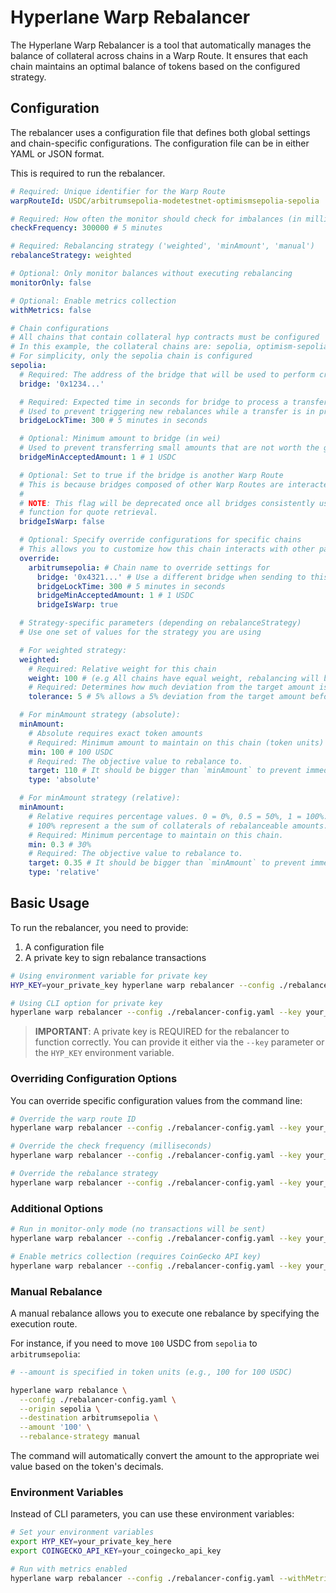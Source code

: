 # Hyperlane Warp Rebalancer

The Hyperlane Warp Rebalancer is a tool that automatically manages the balance of collateral across chains in a Warp Route. It ensures that each chain maintains an optimal balance of tokens based on the configured strategy.

## Configuration

The rebalancer uses a configuration file that defines both global settings and chain-specific configurations. The configuration file can be in either YAML or JSON format.

This is required to run the rebalancer.

```yaml
# Required: Unique identifier for the Warp Route
warpRouteId: USDC/arbitrumsepolia-modetestnet-optimismsepolia-sepolia

# Required: How often the monitor should check for imbalances (in milliseconds)
checkFrequency: 300000 # 5 minutes

# Required: Rebalancing strategy ('weighted', 'minAmount', 'manual')
rebalanceStrategy: weighted

# Optional: Only monitor balances without executing rebalancing
monitorOnly: false

# Optional: Enable metrics collection
withMetrics: false

# Chain configurations
# All chains that contain collateral hyp contracts must be configured
# In this example, the collateral chains are: sepolia, optimism-sepolia, and arbitrum-sepolia
# For simplicity, only the sepolia chain is configured
sepolia:
  # Required: The address of the bridge that will be used to perform cross-chain transfers
  bridge: '0x1234...'

  # Required: Expected time in seconds for bridge to process a transfer
  # Used to prevent triggering new rebalances while a transfer is in progress
  bridgeLockTime: 300 # 5 minutes in seconds

  # Optional: Minimum amount to bridge (in wei)
  # Used to prevent transferring small amounts that are not worth the gas cost
  bridgeMinAcceptedAmount: 1 # 1 USDC

  # Optional: Set to true if the bridge is another Warp Route
  # This is because bridges composed of other Warp Routes are interacted with differently
  #
  # NOTE: This flag will be deprecated once all bridges consistently use the `quoteTransferRemote`
  # function for quote retrieval.
  bridgeIsWarp: false

  # Optional: Specify override configurations for specific chains
  # This allows you to customize how this chain interacts with other particular chains
  override:
    arbitrumsepolia: # Chain name to override settings for
      bridge: '0x4321...' # Use a different bridge when sending to this chain
      bridgeLockTime: 300 # 5 minutes in seconds
      bridgeMinAcceptedAmount: 1 # 1 USDC
      bridgeIsWarp: true

  # Strategy-specific parameters (depending on rebalanceStrategy)
  # Use one set of values for the strategy you are using

  # For weighted strategy:
  weighted:
    # Required: Relative weight for this chain
    weight: 100 # (e.g All chains have equal weight, rebalancing will balance all chains to have the same amounts of collateral)
    # Required: Determines how much deviation from the target amount is allowed before a rebalance is triggered (in percentage 0-100)
    tolerance: 5 # 5% allows a 5% deviation from the target amount before a rebalance is needed

  # For minAmount strategy (absolute):
  minAmount:
    # Absolute requires exact token amounts
    # Required: Minimum amount to maintain on this chain (token units)
    min: 100 # 100 USDC
    # Required: The objective value to rebalance to.
    target: 110 # It should be bigger than `minAmount` to prevent immediate rebalance (110 USDC in this case)
    type: 'absolute'

  # For minAmount strategy (relative):
  minAmount:
    # Relative requires percentage values. 0 = 0%, 0.5 = 50%, 1 = 100%.
    # 100% represent a the sum of collaterals of rebalanceable amounts.
    # Required: Minimum percentage to maintain on this chain.
    min: 0.3 # 30%
    # Required: The objective value to rebalance to.
    target: 0.35 # It should be bigger than `minAmount` to prevent immediate rebalance (35% in this case)
    type: 'relative'
```

## Basic Usage

To run the rebalancer, you need to provide:

1. A configuration file
2. A private key to sign rebalance transactions

```bash
# Using environment variable for private key
HYP_KEY=your_private_key hyperlane warp rebalancer --config ./rebalancer-config.yaml

# Using CLI option for private key
hyperlane warp rebalancer --config ./rebalancer-config.yaml --key your_private_key
```

> **IMPORTANT**: A private key is REQUIRED for the rebalancer to function correctly. You can provide it either via the `--key` parameter or the `HYP_KEY` environment variable.

### Overriding Configuration Options

You can override specific configuration values from the command line:

```bash
# Override the warp route ID
hyperlane warp rebalancer --config ./rebalancer-config.yaml --key your_key --warpRouteId USDC/arbitrum-polygon

# Override the check frequency (milliseconds)
hyperlane warp rebalancer --config ./rebalancer-config.yaml --key your_key --checkFrequency 60000

# Override the rebalance strategy
hyperlane warp rebalancer --config ./rebalancer-config.yaml --key your_key --rebalanceStrategy minAmount
```

### Additional Options

```bash
# Run in monitor-only mode (no transactions will be sent)
hyperlane warp rebalancer --config ./rebalancer-config.yaml --key your_key --monitorOnly

# Enable metrics collection (requires CoinGecko API key)
hyperlane warp rebalancer --config ./rebalancer-config.yaml --key your_key --withMetrics --coingeckoApiKey your_coingecko_api_key
```

### Manual Rebalance

A manual rebalance allows you to execute one rebalance by specifying the execution route.

For instance, if you need to move `100` USDC from `sepolia` to `arbitrumsepolia`:

```bash
# --amount is specified in token units (e.g., 100 for 100 USDC)

hyperlane warp rebalance \
  --config ./rebalancer-config.yaml \
  --origin sepolia \
  --destination arbitrumsepolia \
  --amount '100' \
  --rebalance-strategy manual
```

The command will automatically convert the amount to the appropriate wei value based on the token's decimals.

### Environment Variables

Instead of CLI parameters, you can use these environment variables:

```bash
# Set your environment variables
export HYP_KEY=your_private_key_here
export COINGECKO_API_KEY=your_coingecko_api_key

# Run with metrics enabled
hyperlane warp rebalancer --config ./rebalancer-config.yaml --withMetrics
```
